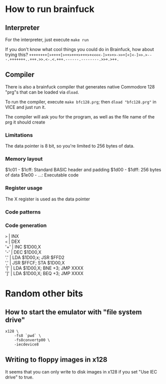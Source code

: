 # How to run brainfuck

## Interpreter
For the interpreter, just execute `make run`

If you don't know what cool things you could do in Brainfuck, how about trying this? 
`++++++++[>++++[>++>+++>+++>+<<<<-]>+>+>->>+[<]<-]>>.>---.+++++++..+++.>>.<-.<.+++.------.--------.>>+.>++.`

## Compiler
There is also a brainfuck compiler that generates native Commodore 128 "prg"s
that can be loaded via `dload`.

To run the compiler, execute `make bfc128.prg`; then `dload "bfc128.prg"` in
VICE and just run it.

The compiler will ask you for the program, as well as the file name of the
prg it should create

### Limitations
The data pointer is 8 bit, so you're limited to 256 bytes of data.

### Memory layout
$1c01 - $1cff: Standard BASIC header and padding
$1d00 - $1dff: 256 bytes of data
$1e00 - ...: Executable code

### Register usage
The X register is used as the data pointer

### Code patterns

### Code generation
`>` | INX                             
`<` | DEX                             
'+'	| INC $1D00,X                     
'-' | DEC $1D00,X                     
'.' | LDA $1D00,x; JSR $FFD2          
',' | JSR $FFCF; STA $1D00,X          
'[' | LDA $1D00,X; BNE +3; JMP XXXX   
']' | LDA $1D00,X; BEQ +3; JMP XXXX   


# Random other bits

## How to start the emulator with "file system drive"
```
x128 \
    -fs8 `pwd` \
    -fs8convertp00 \
    -iecdevice8
```

## Writing to floppy images in x128
It seems that you can only write to disk images in x128 if you set "Use IEC drive" to true.